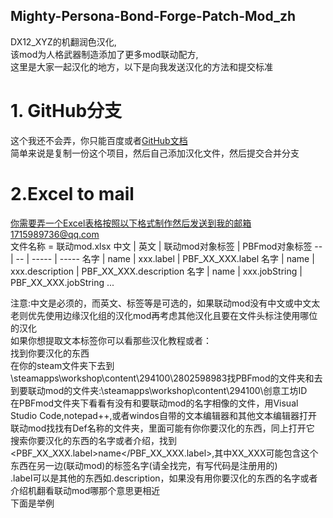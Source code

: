 ## Mighty-Persona-Bond-Forge-Patch-Mod_zh
DX12_XYZ的机翻润色汉化,  
该mod为人格武器制造添加了更多mod联动配方,  
这里是大家一起汉化的地方，以下是向我发送汉化的方法和提交标准
# 1. GitHub分支
这个我还不会弄，你只能百度或者[GitHub文档](https://docs.github.com/zh/pull-requests/collaborating-with-pull-requests/proposing-changes-to-your-work-with-pull-requests/about-branches)  
简单来说是复制一份这个项目，然后自己添加汉化文件，然后提交合并分支
# 2.Excel to mail
你需要弄一个Excel表格按照以下格式制作然后发送到我的邮箱1715989736@qq.com  
文件名称 = 联动mod.xlsx
中文 | 英文 | 联动mod对象标签 | PBFmod对象标签
-- | -- | ----- | -----
名字 | name | xxx.label | PBF_XX_XXX.label
名字 | name | xxx.description | PBF_XX_XXX.description
名字 | name | xxx.jobString | PBF_XX_XXX.jobString
...
  
注意:中文是必须的，而英文、标签等是可选的，如果联动mod没有中文或中文太老则优先使用边缘汉化组的汉化mod再考虑其他汉化且要在文件头标注使用哪位的汉化  
如果你想提取文本标签你可以看那些汉化教程或者：  
找到你要汉化的东西  
在你的steam文件夹下去到\steamapps\workshop\content\294100\2802598983找PBFmod的文件夹和去到要联动mod的文件夹:\steamapps\workshop\content\294100\创意工坊ID  
在PBFmod文件夹下看看有没有和要联动mod的名字相像的文件，用Visual Studio Code,notepad++,或者windos自带的文本编辑器和其他文本编辑器打开  
联动mod找找有Def名称的文件夹，里面可能有你你要汉化的东西，同上打开它
搜索你要汉化的东西的名字或者介绍，找到<PBF_XX_XXX.label>name</PBF_XX_XXX.label>,其中XX_XXX可能包含这个东西在另一边(联动mod)的标签名字(请全找完，有写代码是注册用的)  
.label可以是其他的东西如.description，如果没有用你要汉化的东西的名字或者介绍机翻看联动mod哪那个意思更相近  
下面是举例  
